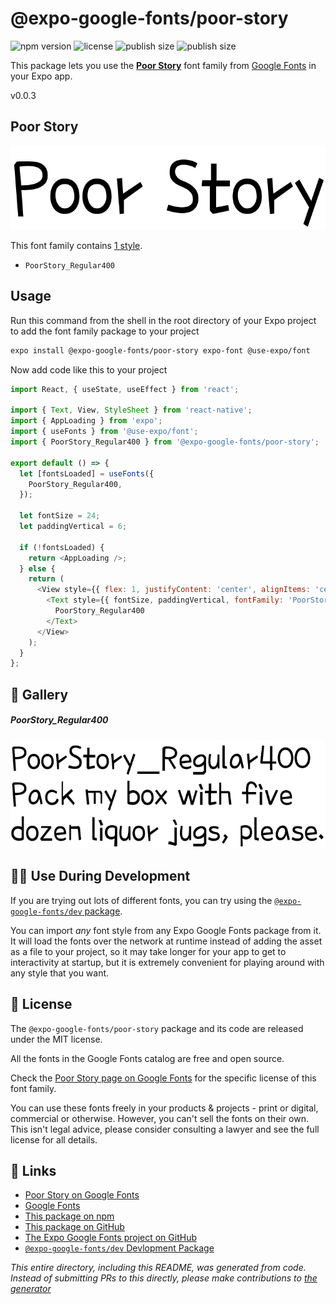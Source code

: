 # @expo-google-fonts/poor-story

![npm version](https://flat.badgen.net/npm/v/@expo-google-fonts/poor-story)
![license](https://flat.badgen.net/github/license/expo/google-fonts)
![publish size](https://flat.badgen.net/packagephobia/install/@expo-google-fonts/poor-story)
![publish size](https://flat.badgen.net/packagephobia/publish/@expo-google-fonts/poor-story)

This package lets you use the [**Poor Story**](https://fonts.google.com/specimen/Poor+Story) font family from [Google Fonts](https://fonts.google.com/) in your Expo app.

v0.0.3

## Poor Story

![Poor Story](./font-family.png)

This font family contains [1 style](#-gallery).

- `PoorStory_Regular400`

## Usage

Run this command from the shell in the root directory of your Expo project to add the font family package to your project
```sh
expo install @expo-google-fonts/poor-story expo-font @use-expo/font
```

Now add code like this to your project
```js
import React, { useState, useEffect } from 'react';

import { Text, View, StyleSheet } from 'react-native';
import { AppLoading } from 'expo';
import { useFonts } from '@use-expo/font';
import { PoorStory_Regular400 } from '@expo-google-fonts/poor-story';

export default () => {
  let [fontsLoaded] = useFonts({
    PoorStory_Regular400,
  });

  let fontSize = 24;
  let paddingVertical = 6;

  if (!fontsLoaded) {
    return <AppLoading />;
  } else {
    return (
      <View style={{ flex: 1, justifyContent: 'center', alignItems: 'center' }}>
        <Text style={{ fontSize, paddingVertical, fontFamily: 'PoorStory_Regular400' }}>
          PoorStory_Regular400
        </Text>
      </View>
    );
  }
};

```

## 🔡 Gallery

##### PoorStory_Regular400
![PoorStory_Regular400](./a915416edf6eea5c6eb16e098a45ee910564e4d15dfba8a3136e293e2f2d8a67.ttf.png)


## 👩‍💻 Use During Development

If you are trying out lots of different fonts, you can try using the [`@expo-google-fonts/dev` package](https://github.com/expo/google-fonts/tree/master/font-packages/dev#readme).

You can import *any* font style from any Expo Google Fonts package from it. It will load the fonts
over the network at runtime instead of adding the asset as a file to your project, so it may take longer
for your app to get to interactivity at startup, but it is extremely convenient
for playing around with any style that you want.

## 📖 License

The `@expo-google-fonts/poor-story` package and its code are released under the MIT license.

All the fonts in the Google Fonts catalog are free and open source.

Check the [Poor Story page on Google Fonts](https://fonts.google.com/specimen/Poor+Story) for the specific license of this font family.

You can use these fonts freely in your products & projects - print or digital, commercial or otherwise. However, you can't sell the fonts on their own. This isn't legal advice, please consider consulting a lawyer and see the full license for all details.

## 🔗 Links

- [Poor Story on Google Fonts](https://fonts.google.com/specimen/Poor+Story)
- [Google Fonts](https://fonts.google.com/)
- [This package on npm](https://www.npmjs.com/package/@expo-google-fonts/poor-story)
- [This package on GitHub](https://github.com/expo/google-fonts/tree/master/font-packages/poor-story)
- [The Expo Google Fonts project on GitHub](https://github.com/expo/google-fonts)
- [`@expo-google-fonts/dev` Devlopment Package](https://github.com/expo/google-fonts/tree/master/font-packages/dev)


*This entire directory, including this README, was generated from code. Instead of submitting PRs to this directly, please make contributions to [the generator](https://github.com/expo/google-fonts/tree/master/packages/generator)*

